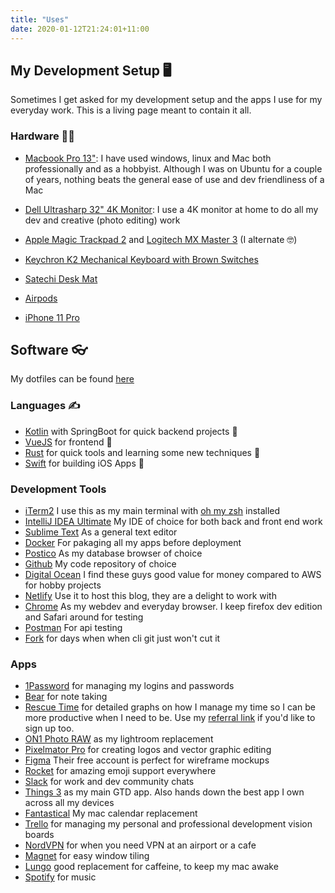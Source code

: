```yaml
---
title: "Uses"
date: 2020-01-12T21:24:01+11:00
---
```


## My Development Setup 🖥

Sometimes I get asked for my development setup and the apps I use for my everyday work. This is a living page meant to contain it all. 

### Hardware ‍👨‍💻

- [Macbook Pro 13"](https://www.apple.com/au/macbook-pro-13/): I have used windows, linux and Mac both professionally and as a hobbyist. Although I was on Ubuntu for a couple of years, nothing beats the general ease of use and dev friendliness of a Mac

- [Dell Ultrasharp 32" 4K Monitor](https://www.amazon.com.au/32-Inch-Screen-LED-Lit-Monitor-U3219Q/dp/B07HDBD9CM): I use a 4K monitor at home to do all my dev and creative (photo editing) work

- [Apple Magic Trackpad 2](https://www.apple.com/au/shop/product/MJ2R2ZA/A/magic-trackpad-2-silver) and [Logitech MX Master 3](https://www.logitech.com/en-au/product/mx-master-3) (I alternate 🤓)

- [Keychron K2 Mechanical Keyboard with Brown Switches](https://www.keychron.com/products/keychron-k2-mechanical-keyboard?variant=31063869653081)

- [Satechi Desk Mat](https://satechi.net/products/satechi-desk-mat-mate) 

- [Airpods](https://www.apple.com/au/airpods/)

- [iPhone 11 Pro](https://www.apple.com/au/iphone-11-pro/)

## Software 👓

My dotfiles can be found [here](https://github.com/shavz/dotfiles)

### Languages ✍️

- [Kotlin](https://kotlinlang.org/) with SpringBoot for quick backend projects 🚀
- [VueJS](https://vuejs.org/) for frontend 🤩
- [Rust](https://www.rust-lang.org/) for quick tools and learning some new techniques 🔨
- [Swift](https://developer.apple.com/swift/) for building iOS Apps 📱

### Development Tools

- [iTerm2](https://iterm2.com) I use this as my main terminal with [oh my zsh](https://github.com/ohmyzsh/ohmyzsh) installed
- [IntelliJ IDEA Ultimate](https://www.jetbrains.com/idea/) My IDE of choice for both back and front end work
- [Sublime Text](https://www.sublimetext.com/) As a general text editor
- [Docker](https://www.docker.com) For pakaging all my apps before deployment
- [Postico](https://eggerapps.at/postico/) As my database browser of choice
- [Github](https://github.com) My code repository of choice
- [Digital Ocean](https://www.digitalocean.com) I find these guys good value for money compared to AWS for hobby projects
- [Netlify](https://www.netlify.com) Use it to host this blog, they are a delight to work with
- [Chrome](https://www.google.com/chrome/) As my webdev and everyday browser. I keep firefox dev edition and Safari around for testing
- [Postman](https://www.getpostman.com) For api testing
- [Fork](https://git-fork.com/) for days when when cli git just won't cut it

### Apps 

- [1Password](https://1password.com) for managing my logins and passwords
- [Bear](https://bear.app) for note taking
- [Rescue Time](https://www.rescuetime.com/) for detailed graphs on how I manage my time so I can be more productive when I need to be. Use my [referral link](https://www.rescuetime.com/ref/2254444) if you'd like to sign up too.
- [ON1 Photo RAW](https://www.on1.com) as my lightroom replacement
- [Pixelmator Pro](https://www.pixelmator.com/pro/) for creating logos and vector graphic editing
- [Figma](https://www.figma.com) Their free account is perfect for wireframe mockups
- [Rocket](https://matthewpalmer.net/rocket/) for amazing emoji support everywhere
- [Slack](https://slack.com/intl/en-au/) for work and dev community chats
- [Things 3](https://culturedcode.com/things/) as my main GTD app. Also hands down the best app I own across all my devices
- [Fantastical](https://flexibits.com/fantastical) My mac calendar replacement
- [Trello](https://trello.com/en) for managing my personal and professional development vision boards
- [NordVPN](https://nordvpn.com) for when you need VPN at an airport or a cafe
- [Magnet](https://apps.apple.com/au/app/magnet/id441258766?mt=12) for easy window tiling
- [Lungo](https://apps.apple.com/us/app/lungo/id1263070803?mt=12) good replacement for caffeine, to keep my mac awake
- [Spotify](https://www.spotify.com/au/) for music

